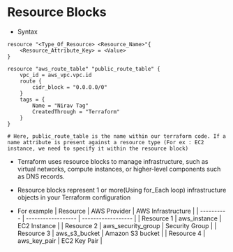 # Resource Blocks
- Syntax

```hcl
resource "<Type_Of_Resource> <Resource_Name>"{
    <Resource_Attribute_Key> = <Value>
}

resource "aws_route_table" "public_route_table" {
    vpc_id = aws_vpc.vpc.id
    route {
        cidr_block = "0.0.0.0/0"
    }
    tags = {
        Name = "Nirav Tag"
        CreatedThrough = "Terraform"
    }
}

# Here, public_route_table is the name within our terraform code. If a name attribute is present against a resource type (For ex : EC2 instance, we need to specify it within the resource block)

```
- Terraform uses resource blocks to manage infrastructure, such as virtual networks, compute instances,
or higher-level components such as DNS records. 
- Resource blocks represent 1 or more(Using for_Each loop) infrastructure objects in your Terraform configuration

- For example
| Resource   | AWS Provider       | AWS Infrastructure |
| ---------- | ------------------ | ------------------ |
| Resource 1 | aws_instance       | EC2 Instance       |
| Resource 2 | aws_security_group | Security Group     |
| Resource 3 | aws_s3_bucket      | Amazon S3 bucket   |
| Resource 4 | aws_key_pair       | EC2 Key Pair       |


